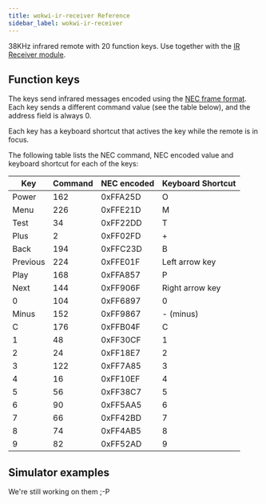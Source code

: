 ```yaml
---
title: wokwi-ir-receiver Reference
sidebar_label: wokwi-ir-receiver
---
```


38KHz infrared remote with 20 function keys. Use together with the [IR Receiver module](wokwi-ir-receiver).

<wokwi-ir-remote />

## Function keys

The keys send infrared messages encoded using the [NEC frame format](https://exploreembedded.com/wiki/NEC_IR_Remote_Control_Interface_with_8051#NEC_Protocol). Each key sends a different command value (see the table below), and the address field is always 0.

Each key has a keyboard shortcut that actives the key while the remote is in focus.

The following table lists the NEC command, NEC encoded value and keyboard shortcut
for each of the keys:

| Key      | Command | NEC encoded | Keyboard Shortcut |
| -------- | ------- | ----------- | ----------------- |
| Power    | 162     | 0xFFA25D    | O                 |
| Menu     | 226     | 0xFFE21D    | M                 |
| Test     | 34      | 0xFF22DD    | T                 |
| Plus     | 2       | 0xFF02FD    | +                 |
| Back     | 194     | 0xFFC23D    | B                 |
| Previous | 224     | 0xFFE01F    | Left arrow key    |
| Play     | 168     | 0xFFA857    | P                 |
| Next     | 144     | 0xFF906F    | Right arrow key   |
| 0        | 104     | 0xFF6897    | 0                 |
| Minus    | 152     | 0xFF9867    | - (minus)         |
| C        | 176     | 0xFFB04F    | C                 |
| 1        | 48      | 0xFF30CF    | 1                 |
| 2        | 24      | 0xFF18E7    | 2                 |
| 3        | 122     | 0xFF7A85    | 3                 |
| 4        | 16      | 0xFF10EF    | 4                 |
| 5        | 56      | 0xFF38C7    | 5                 |
| 6        | 90      | 0xFF5AA5    | 6                 |
| 7        | 66      | 0xFF42BD    | 7                 |
| 8        | 74      | 0xFF4AB5    | 8                 |
| 9        | 82      | 0xFF52AD    | 9                 |

## Simulator examples

We're still working on them ;-P
